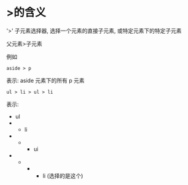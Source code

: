 # >的含义

'>' 子元素选择器, 选择一个元素的直接子元素, 或特定元素下的特定子元素

父元素>子元素

例如

```
aside > p
```

表示: aside 元素下的所有 p 元素

```
ul > li > ul > li
```

表示:

- ul
- - li
- - - ui
- - - - li (选择的是这个)

